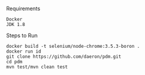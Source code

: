 Requirements

    Docker
    JDK 1.8

Steps to Run

    docker build -t selenium/node-chrome:3.5.3-boron .
    docker run id
    git clone https://github.com/daeron/pdm.git
    cd pdm
    mvn test/mvn clean test
    